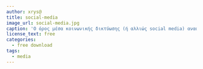 ```yaml
---
author: xrys@
title: social-media
image_url: social-media.jpg
caption: 'Ο όρος μέσα κοινωνικής δικτύωσης (ή αλλιώς social media) αναφέρεται στα μέσα αλληλεπίδρασης και επικοινωνίας ομάδων ανθρώπων μέσω διαδικτυακών κοινοτήτων'
license_text: free
categories:
  - free download
tags:
  - media
---
```

